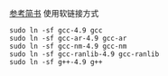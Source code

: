 [参考简书](https://www.jianshu.com/p/a508a6e0e0b7)
使用软链接方式
```shell
sudo ln -sf gcc-4.9 gcc
sudo ln -sf gcc-ar-4.9 gcc-ar
sudo ln -sf gcc-nm-4.9 gcc-nm
sudo ln -sf gcc-ranlib-4.9 gcc-ranlib
sudo ln -sf g++-4.9 g++
```
